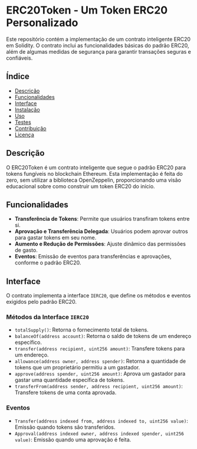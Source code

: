 # ERC20Token - Um Token ERC20 Personalizado

Este repositório contém a implementação de um contrato inteligente ERC20 em Solidity. O contrato inclui as funcionalidades básicas do padrão ERC20, além de algumas medidas de segurança para garantir transações seguras e confiáveis.

## Índice

- [Descrição](#descrição)
- [Funcionalidades](#funcionalidades)
- [Interface](#interface)
- [Instalação](#instalação)
- [Uso](#uso)
- [Testes](#testes)
- [Contribuição](#contribuição)
- [Licença](#licença)

## Descrição

O ERC20Token é um contrato inteligente que segue o padrão ERC20 para tokens fungíveis no blockchain Ethereum. Esta implementação é feita do zero, sem utilizar a biblioteca OpenZeppelin, proporcionando uma visão educacional sobre como construir um token ERC20 do início.

## Funcionalidades

- **Transferência de Tokens**: Permite que usuários transfiram tokens entre si.
- **Aprovação e Transferência Delegada**: Usuários podem aprovar outros para gastar tokens em seu nome.
- **Aumento e Redução de Permissões**: Ajuste dinâmico das permissões de gasto.
- **Eventos**: Emissão de eventos para transferências e aprovações, conforme o padrão ERC20.

## Interface

O contrato implementa a interface `IERC20`, que define os métodos e eventos exigidos pelo padrão ERC20.

### Métodos da Interface `IERC20`

- `totalSupply()`: Retorna o fornecimento total de tokens.
- `balanceOf(address account)`: Retorna o saldo de tokens de um endereço específico.
- `transfer(address recipient, uint256 amount)`: Transfere tokens para um endereço.
- `allowance(address owner, address spender)`: Retorna a quantidade de tokens que um proprietário permitiu a um gastador.
- `approve(address spender, uint256 amount)`: Aprova um gastador para gastar uma quantidade específica de tokens.
- `transferFrom(address sender, address recipient, uint256 amount)`: Transfere tokens de uma conta aprovada.

### Eventos

- `Transfer(address indexed from, address indexed to, uint256 value)`: Emissão quando tokens são transferidos.
- `Approval(address indexed owner, address indexed spender, uint256 value)`: Emissão quando uma aprovação é feita.

